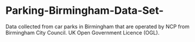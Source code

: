 # Parking-Birmingham-Data-Set-
Data collected from car parks in Birmingham that are operated by NCP from Birmingham City Council. UK Open Government Licence (OGL). 
